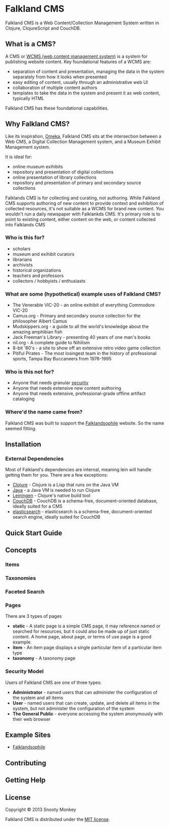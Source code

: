 Falkland CMS
============

Falkland CMS is a Web Content/Collection Management System written in Clojure, ClojureScript and CouchDB.

## What is a CMS?

A CMS or [WCMS (web content management system)](http://en.wikipedia.org/wiki/Web_content_management_system) is a system for publishing website content. Key foundational features of a WCMS are:

* separation of content and presentation, managing the data in the system separately from how it looks when presented
* easy editing of content, usually through an administrative web UI
* collaboration of multiple content authors
* templates to take the data in the system and present it as web content, typically HTML

Falkland CMS has these foundational capabilities.

## Why Falkland CMS?

Like its inspiration, [Omeka](http://omeka.org/about/), Falkland CMS sits at the intersection between a Web CMS, a Digital Collection Management system, and a Museum Exhibit Management system.

It is ideal for:

* online museum exihibits
* repository and presentation of digital collections
* online presentation of library collections
* repository and presentation of primary and secondary source collections

Falklands CMS is for collecting and curating, not authoring. While Falkland CMS supports authoring of new content to provide context and exhibition of collected resources, it's not suitable as a WCMS for brand new content. You wouldn't run a daily newspaper with Falklankds CMS. It's primary role is to point to existing content, either content on the web, or content collected into Falklands CMS 

### Who is this for?

* scholars
* museum and exihibit curators
* librarians
* archivists
* historical organizations
* teachers and professors
* collectors / hobbyists / enthusiasts

### What are some (hypothetical) example uses of Falkland CMS?

* The Venerable VIC-20 - an online exihibit of everything Commodore VIC-20
* Camus.org - Primary and secondary source collection for the philosopher Albert Camus
* Mudskippers.org - a guide to all the world's knowledge about the amazing amphibian fish
* Jack Freeman's Library - presenting 40 years of one man's books
* nil.org - A complete guide to Nihilism 
* 8-bit '80's - a site to show off an extensive retro video game collection
* Pitiful Pirates - The most losingest team in the history of professional sports, Tampa Bay Buccaneers from 1976-1995

### Who is this not for?

* Anyone that needs granular [security](#security)
* Anyone that needs extensive new content authoring
* Anyone that needs extensive, professional-grade offline artifact cataloging

### Where'd the name came from?

Falkland CMS was built to support the [Falklandsophile](http://falklandsophile.com) website. So the name seemed fitting.

## Installation

### External Dependencies

Most of Falkland's dependencies are internal, meaning lein will handle getting them for you. There are a few exceptions:

* [Clojure](http://clojure.org/) - Clojure is a Lisp that runs on the Java VM
* [Java](http://www.java.com/) - a Java VM is needed to run Clojure
* [Leiningen](https://github.com/technomancy/leiningen) - Clojure's native build tool
* [CouchDB](http://http://couchdb.apache.org/) - CouchDB is a schema-free, document-oriented database, ideally suited for a CMS
* [elasticsearch](http://www.elasticsearch.org/) - elasticsearch is a schema-free, document-oriented search engine, ideally suited for CouchDB

## Quick Start Guide

## Concepts

### Items

### Taxonomies

### Faceted Search

### Pages

There are 3 types of pages

* **static** - A static page is a simple CMS page, it may reference named or searched for resources, but it could also be made up of just static content. A home page, about page, or terms of use page is a good example.
* **item** - An item page displays a single particular item of a particular item type
* **taxonomy** - A taxonomy page 

### <a name="security"/> Security Model

Users of Falkland CMS are one of three types:

* **Administrator** - named users that can administer the configuration of the system and all items
* **User** - named users that can create, update, and delete all items in the system, but not administer the configuration of the system
* **The General Public** - everyone accessing the system anonymously with their web browser

## Example Sites

* [Falklandsophile](http://falklandsophile.com)

## Contributing

## Getting Help

## License

Copyright © 2013 Snooty Monkey

Falkland CMS is distributed under the [MIT license](http://opensource.org/licenses/MIT).
